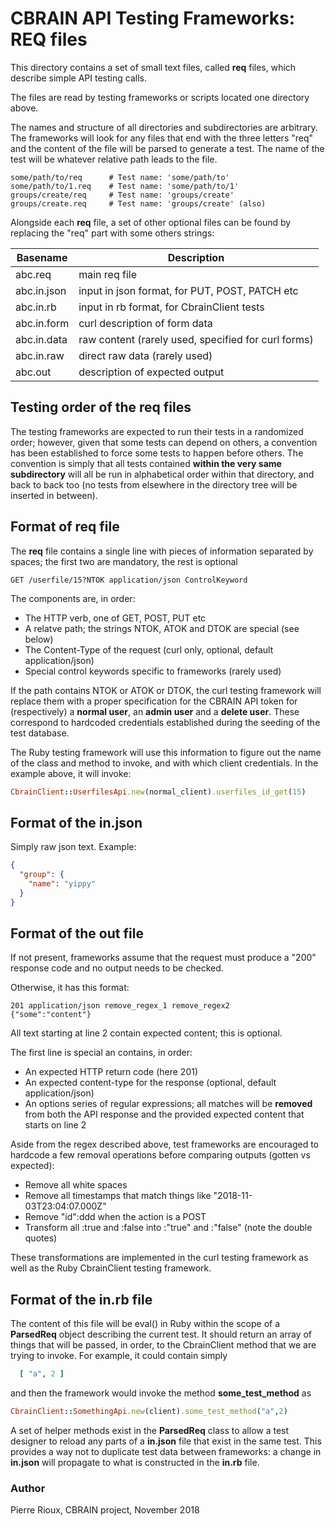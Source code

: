 
# CBRAIN API Testing Frameworks: REQ files

This directory contains a set of small text files,
called __req__ files, which describe simple API testing calls.

The files are read by testing frameworks or scripts located one
directory above.

The names and structure of all directories and subdirectories are
arbitrary. The frameworks will look for any files that end with
the three letters "req" and the content of the file will be parsed
to generate a test. The name of the test will be whatever relative
path leads to the file.

```
some/path/to/req      # Test name: 'some/path/to'
some/path/to/1.req    # Test name: 'some/path/to/1'
groups/create/req     # Test name: 'groups/create'
groups/create.req     # Test name: 'groups/create' (also)
```

Alongside each __req__ file, a set of other optional files can
be found by replacing the "req" part with some others strings:

Basename      | Description
------------- | ----------------------------------------------
abc.req       | main req file
abc.in.json   | input in json format, for PUT, POST, PATCH etc
abc.in.rb     | input in rb format, for CbrainClient tests
abc.in.form   | curl description of form data
abc.in.data   | raw content (rarely used, specified for curl forms)
abc.in.raw    | direct raw data (rarely used)
abc.out       | description of expected output

## Testing order of the __req__ files

The testing frameworks are expected to run their tests in a randomized
order; however, given that some tests can depend on others, a
convention has been established to force some tests to happen before
others. The convention is simply that all tests contained
**within the very same subdirectory** will all be run in alphabetical order
within that directory, and back to back too (no tests from elsewhere
in the directory tree will be inserted in between).

## Format of __req__ file

The __req__ file contains a single line with pieces of information
separated by spaces; the first two are mandatory, the rest is optional

```
GET /userfile/15?NTOK application/json ControlKeyword
```

The components are, in order:

- The HTTP verb, one of GET, POST, PUT etc
- A relatve path; the strings NTOK, ATOK and DTOK are special (see below)
- The Content-Type of the request (curl only, optional, default application/json)
- Special control keywords specific to frameworks (rarely used)

If the path contains NTOK or ATOK or DTOK, the curl testing framework will
replace them with a proper specification for the CBRAIN API token for
(respectively) a **normal user**, an **admin user** and a **delete user**.
These correspond to hardcoded credentials established during the seeding
of the test database.

The Ruby testing framework will use this information to figure out
the name of the class and method to invoke, and with which client
credentials. In the example above, it will invoke:

```ruby
CbrainClient::UserfilesApi.new(normal_client).userfiles_id_get(15)
```

## Format of the __in.json__

Simply raw json text. Example:

```json
{
  "group": {
    "name": "yippy"
  }
}
```

## Format of the __out__ file

If not present, frameworks assume that the request must produce
a "200" response code and no output needs to be checked.

Otherwise, it has this format:

```
201 application/json remove_regex_1 remove_regex2
{"some":"content"}
```

All text starting at line 2 contain expected content; this is optional.

The first line is special an contains, in order:

- An expected HTTP return code (here 201)
- An expected content-type for the response (optional, default application/json)
- An options series of regular expressions; all matches will be **removed** from both
  the API response and the provided expected content that starts on line 2

Aside from the regex described above, test frameworks are encouraged
to hardcode a few removal operations before comparing outputs (gotten
vs expected):

- Remove all white spaces
- Remove all timestamps that match things like "2018-11-03T23:04:07.000Z"
- Remove "id":ddd when the action is a POST
- Transform all :true and :false into :"true" and :"false" (note the double quotes)

These transformations are implemented in the curl testing framework
as well as the Ruby CbrainClient testing framework.

## Format of the __in.rb__ file

The content of this file will be eval() in Ruby within the scope
of a **ParsedReq** object describing the current test. It should return
an array of things that will be passed, in order, to the CbrainClient
method that we are trying to invoke. For example, it could
contain simply

```ruby
  [ "a", 2 ]
```

and then the framework would invoke the method **some_test_method** as

```ruby
CbrainClient::SomethingApi.new(client).some_test_method("a",2)
```

A set of helper methods exist in the **ParsedReq** class to allow a test
designer to reload any parts of a __in.json__ file that exist in
the same test. This provides a way not to duplicate test data between
frameworks: a change in __in.json__ will propagate to what is constructed
in the __in.rb__ file.

### Author

Pierre Rioux, CBRAIN project, November 2018

